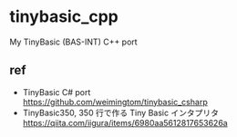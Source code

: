 # tinybasic_cpp
My TinyBasic (BAS-INT) C++ port

## ref  
* TinyBasic C# port  
https://github.com/weimingtom/tinybasic_csharp  
* TinyBasic350, 350 行で作る Tiny Basic インタプリタ    
https://qiita.com/iigura/items/6980aa5612817653626a  
